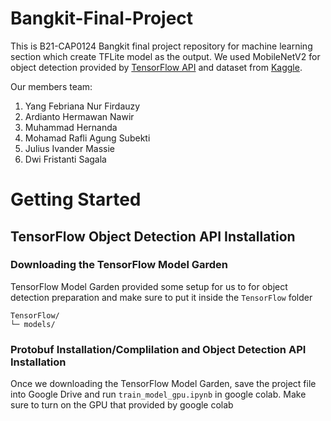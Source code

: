 # Bangkit-Final-Project

This is B21-CAP0124 Bangkit final project repository for machine learning section which create TFLite model as the output. We used MobileNetV2 for object detection provided by [TensorFlow API](https://github.com/tensorflow/models/blob/master/research/object_detection/g3doc/tf2_detection_zoo.md) and dataset from [Kaggle](https://www.kaggle.com/akkithetechie/furniture-detector).

Our members team:

1. Yang Febriana Nur Firdauzy
2. Ardianto Hermawan Nawir
3. Muhammad Hernanda
4. Mohamad Rafli Agung Subekti
5. Julius Ivander Massie
6. Dwi Fristanti Sagala

# Getting Started

## TensorFlow Object Detection API Installation

### Downloading the TensorFlow Model Garden

TensorFlow Model Garden provided some setup for us to for object detection preparation and make sure to put it inside the `TensorFlow` folder

```
TensorFlow/
└─ models/
```

### Protobuf Installation/Complilation and Object Detection API Installation

Once we downloading the TensorFlow Model Garden, save the project file into Google Drive and run `train_model_gpu.ipynb` in google colab. Make sure to turn on the GPU that provided by google colab
